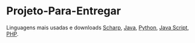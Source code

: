 # Projeto-Para-Entregar
Linguagens mais usadas e downloads
[Scharp](https://visualstudio.microsoft.com/pt-br/downloads/),
[Java](https://www.java.com/pt-BR/download/ie_manual.jsp?locale=pt_BR),
[Python](https://www.jetbrains.com/pt-br/pycharm/download/),
[Java Script](https://stackoverflow.com/questions/3749231/download-file-using-javascript-jquery),
[PHP](https://www.php.net/downloads.php).
